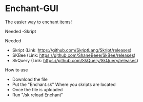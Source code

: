 # Enchant-GUI
The easier way to enchant items!

Needed
 -Skript
 
 

Needed
 - Skript (Link: https://github.com/SkriptLang/Skript/releases)
 - SKBee (Link: https://github.com/ShaneBeee/SkBee/releases)
 - SkQuery (Link: https://github.com/SkQuery/SkQuery/releases)



How to use
 - Download the file
 - Put the "Enchant.sk" Where you skripts are located
 - Once the file is uploaded
 - Run "/sk reload Enchant"

